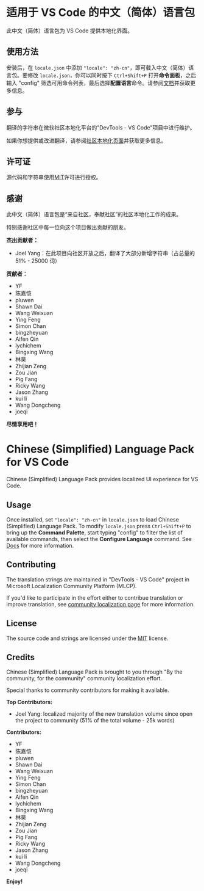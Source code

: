#  适用于 VS Code 的中文（简体）语言包

此中文（简体）语言包为 VS Code 提供本地化界面。

## 使用方法

安装后，在 `locale.json` 中添加 `"locale": "zh-cn"`，即可载入中文（简体）语言包。要修改 `locale.json`，你可以同时按下 `Ctrl+Shift+P` 打开**命令面板**，之后输入 "config" 筛选可用命令列表，最后选择**配置语言**命令。请参阅[文档](https://go.microsoft.com/fwlink/?LinkId=761051)并获取更多信息。

## 参与

翻译的字符串在微软社区本地化平台的"DevTools - VS Code"项目中进行维护。

如果你想提供或改进翻译，请参阅[社区本地化页面](https://aka.ms/vscodeloc)并获取更多信息。

## 许可证

源代码和字符串使用[MIT](https://github.com/Microsoft/vscode-loc/blob/master/LICENSE.md)许可进行授权。

## 感谢

此中文（简体）语言包是“来自社区，奉献社区”的社区本地化工作的成果。

特别感谢社区中每一位向这个项目做出贡献的朋友。

**杰出贡献者：**

* Joel Yang：在此项目向社区开放之后，翻译了大部分新增字符串（占总量的 51% - 25000 词）

**贡献者：**

* YF
* 陈嘉恺
* pluwen
* Shawn Dai
* Wang Weixuan
* Ying Feng
* Simon Chan
* bingzheyuan
* Aifen Qin
* lychichem
* Bingxing Wang
* 林昊
* Zhijian Zeng
* Zou Jian
* Pig Fang
* Ricky Wang
* Jason Zhang
* kui li
* Wang Dongcheng
* joeqi

**尽情享用吧！**

#  Chinese (Simplified) Language Pack for VS Code

Chinese (Simplified) Language Pack provides localized UI experience for VS Code.

## Usage

Once installed, set `"locale": "zh-cn"` in `locale.json` to load Chinese (Simplified) Language Pack. To modify `locale.json` press `Ctrl+Shift+P` to bring up the **Command Palette**, start typing "config" to filter the list of available commands, then select the **Configure Language** command. See [Docs](https://go.microsoft.com/fwlink/?LinkId=761051) for more information.

## Contributing

The translation strings are maintained in "DevTools - VS Code" project in Microsoft Localization Community Platform (MLCP).

If you'd like to participate in the effort either to contribue translation or improve translation, see [community localization page](https://aka.ms/vscodeloc) for more information.

## License

The source code and strings are licensed under the [MIT](https://github.com/Microsoft/vscode-loc/blob/master/LICENSE.md) license.

## Credits

Chinese (Simplified) Language Pack is brought to you through "By the community, for the community" community localization effort.

Special thanks to community contributors for making it available.

**Top Contributors:**

* Joel Yang: localized majority of the new translation volume since open the project to community (51% of the total volume - 25k words)

**Contributors:**

* YF
* 陈嘉恺
* pluwen
* Shawn Dai
* Wang Weixuan
* Ying Feng
* Simon Chan
* bingzheyuan
* Aifen Qin
* lychichem
* Bingxing Wang
* 林昊
* Zhijian Zeng
* Zou Jian
* Pig Fang
* Ricky Wang
* Jason Zhang
* kui li
* Wang Dongcheng
* joeqi

**Enjoy!**
